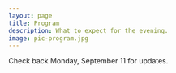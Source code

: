 ```yaml
---
layout: page
title: Program
description: What to expect for the evening.
image: pic-program.jpg
---
```


Check back Monday, September 11 for updates.
